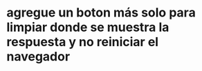 
# agregue un boton más solo para limpiar donde se muestra la respuesta y no reiniciar el navegador

